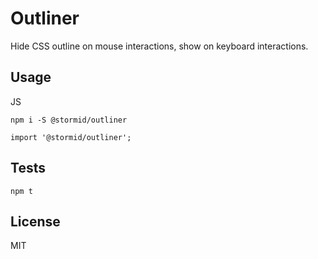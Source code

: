 
# Outliner

Hide CSS outline on mouse interactions, show on keyboard interactions.

## Usage

JS
```
npm i -S @stormid/outliner
```
```
import '@stormid/outliner';

```

## Tests
```
npm t
```

## License
MIT